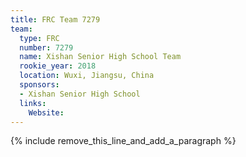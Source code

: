 ```yaml
---
title: FRC Team 7279
team:
  type: FRC
  number: 7279
  name: Xishan Senior High School Team
  rookie_year: 2018
  location: Wuxi, Jiangsu, China
  sponsors:
  - Xishan Senior High School
  links:
    Website:
---
```


{% include remove_this_line_and_add_a_paragraph %}